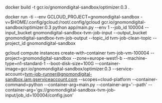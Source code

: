docker build -t gcr.io/gnomondigital-sandbox/optimizer:0.3 .

docker run -ti --env GCLOUD_PROJECT=gnomondigital-sandbox -v=$HOME/.config/gcloud:/root/.config/gcloud gcr.io/gnomondigital-sandbox/optimizer:0.3 python app/main.py --env 1 --job_id 100004 --input_bucket gnomondigital-sandbox-tvm-job-input --output_bucket gnomondigital-sandbox-tvm-job-output --topic_id tvm-job-clean-topic --project_id gnomondigital-sandbox


gcloud compute instances create-with-container tvm-job-vm-100004 --project=gnomondigital-sandbox --zone=europe-west1-b --machine-type=n1-standard-1 --boot-disk-size=100G --container-image=gcr.io/gnomondigital-sandbox/optimizer:0.3 --service-account=tvm-job-runner@gnomondigital-sandbox.iam.gserviceaccount.com --scopes=cloud-platform  --container-command=python  --container-arg=main.py --container-arg='--path' --container-arg='gs://gnomondigital-sandbox-tvm-job-input/job_id=100004/config.json'
